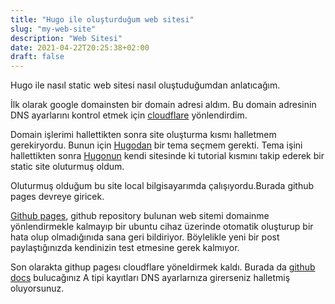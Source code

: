 ```yaml
---
title: "Hugo ile oluşturduğum web sitesi"
slug: "my-web-site"
description: "Web Sitesi"
date: 2021-04-22T20:25:38+02:00
draft: false
---
```

Hugo ile nasıl static web sitesi nasıl oluştuduğumdan anlatıcağım.

İlk olarak google domainsten bir domain adresi aldım. Bu domain adresinin DNS ayarlarını kontrol etmek için [cloudflare](https://www.cloudflare.com/) yönlendirdim.

Domain işlerimi hallettikten sonra site oluşturma kısmı halletmem gerekiryordu. Bunun için [Hugodan](https://themes.gohugo.io/) bir tema seçmem gerekti. Tema işini hallettikten sonra [Hugonun](https://gohugo.io/getting-started/quick-start/) kendi sitesinde ki tutorial kısmını takip ederek bir static site oluturmuş oldum.

Oluturmuş olduğum bu site local bilgisayarımda çalışıyordu.Burada github pages devreye giricek.

[Github pages](https://pages.github.com/), github repository bulunan web sitemi domainme yönlendirmekle kalmayıp bir ubuntu cihaz üzerinde otomatik oluşturup bir hata olup olmadığınıda sana geri bildiriyor. Böylelikle yeni bir post paylaştığınızda kendinizin test etmesine gerek kalmıyor. 

Son olarakta githup pagesı cloudflare yöneldirmek kaldı. Burada da [github docs](https://docs.github.com/en/pages/configuring-a-custom-domain-for-your-github-pages-site/managing-a-custom-domain-for-your-github-pages-site) bulucağınız A tipi kayıtları DNS ayarlarnıza girerseniz halletmiş oluyorsunuz. 
